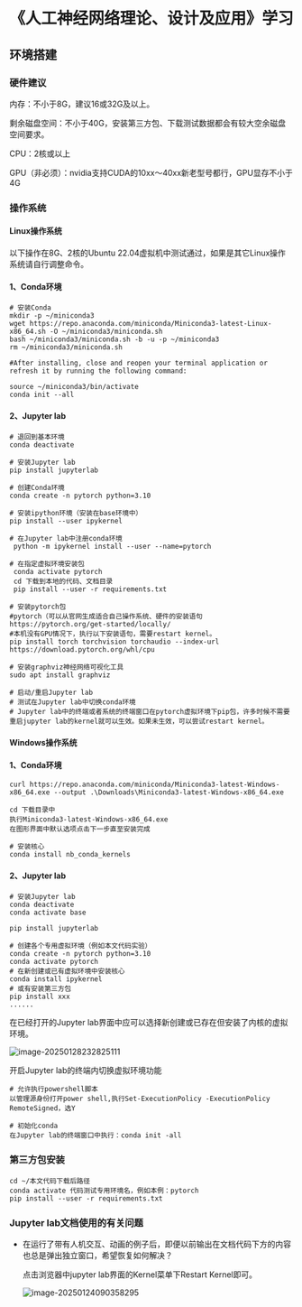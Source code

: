 # 《人工神经网络理论、设计及应用》学习



## 环境搭建



### 硬件建议

内存：不小于8G，建议16或32G及以上。

剩余磁盘空间：不小于40G，安装第三方包、下载测试数据都会有较大空余磁盘空间要求。

CPU：2核或以上

GPU（非必须）：nvidia支持CUDA的10xx～40xx新老型号都行，GPU显存不小于4G

### 操作系统

#### Linux操作系统

以下操作在8G、2核的Ubuntu 22.04虚拟机中测试通过，如果是其它Linux操作系统请自行调整命令。

#### 1、Conda环境

```shell
# 安装Conda
mkdir -p ~/miniconda3
wget https://repo.anaconda.com/miniconda/Miniconda3-latest-Linux-x86_64.sh -O ~/miniconda3/miniconda.sh
bash ~/miniconda3/miniconda.sh -b -u -p ~/miniconda3
rm ~/miniconda3/miniconda.sh

#After installing, close and reopen your terminal application or refresh it by running the following command:

source ~/miniconda3/bin/activate
conda init --all

```



#### 2、Jupyter lab

```shell
# 退回到基本环境
conda deactivate

# 安装Jupyter lab
pip install jupyterlab

# 创建Conda环境
conda create -n pytorch python=3.10

# 安装ipython环境（安装在base环境中）
pip install --user ipykernel

# 在Jupyter lab中注册conda环境
 python -m ipykernel install --user --name=pytorch

# 在指定虚拟环境安装包
 conda activate pytorch
 cd 下载到本地的代码、文档目录
 pip install --user -r requirements.txt
 
# 安装pytorch包
#pytorch（可以从官网生成适合自己操作系统、硬件的安装语句 https://pytorch.org/get-started/locally/
#本机没有GPU情况下，执行以下安装语句，需要restart kernel。
pip install torch torchvision torchaudio --index-url https://download.pytorch.org/whl/cpu

# 安装graphviz神经网络可视化工具
sudo apt install graphviz

# 启动/重启Jupyter lab
# 测试在Jupyter lab中切换conda环境
# Jupyter lab中的终端或者系统的终端窗口在pytorch虚拟环境下pip包，许多时候不需要重启jupyter lab的kernel就可以生效。如果未生效，可以尝试restart kernel。

```



#### Windows操作系统

#### 1、Conda环境

```shell
curl https://repo.anaconda.com/miniconda/Miniconda3-latest-Windows-x86_64.exe --output .\Downloads\Miniconda3-latest-Windows-x86_64.exe

cd 下载目录中
执行Miniconda3-latest-Windows-x86_64.exe
在图形界面中默认选项点击下一步直至安装完成

# 安装核心
conda install nb_conda_kernels
```



#### 2、Jupyter lab

```shell
# 安装Jupyter lab
conda deactivate
conda activate base

pip install jupyterlab

# 创建各个专用虚拟环境（例如本文代码实验）
conda create -n pytorch python=3.10
conda activate pytorch
# 在新创建或已有虚拟环境中安装核心
conda install ipykernel
# 或有安装第三方包
pip install xxx
......
```

在已经打开的Jupyter lab界面中应可以选择新创建或已存在但安装了内核的虚拟环境。

![image-20250128232825111](./《人工神经网络理论、设计及应用》学习.assets/image-20250128232825111-1738078113642-1.png)



开启Jupyter lab的终端内切换虚拟环境功能

```
# 允许执行powershell脚本
以管理源身份打开power shell,执行Set-ExecutionPolicy -ExecutionPolicy RemoteSigned，选Y

# 初始化conda
在Jupyter lab的终端窗口中执行：conda init -all
```



### 第三方包安装

```shell
cd ~/本文代码下载后路径
conda activate 代码测试专用环境名，例如本例：pytorch
pip install --user -r requirements.txt 
```

### Jupyter lab文档使用的有关问题

- 在运行了带有人机交互、动画的例子后，即便以前输出在文档代码下方的内容也总是弹出独立窗口，希望恢复如何解决？

  点击浏览器中jupyter lab界面的Kernel菜单下Restart Kernel即可。

  ![image-20250124090358295](./《人工神经网络理论、设计及应用》学习.assets/image-20250124090358295-1737680653831-1.png)
